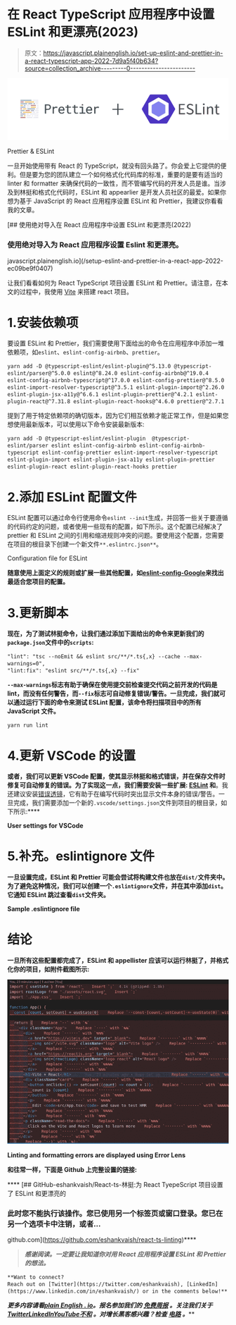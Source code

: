 # 在 React TypeScript 应用程序中设置 ESLint 和更漂亮(2023)

> 原文：<https://javascript.plainenglish.io/set-up-eslint-and-prettier-in-a-react-typescript-app-2022-7d9a5f40b634?source=collection_archive---------0----------------------->

![](img/e65e0abd64b18dd1c116fe64bde84532.png)

Prettier & ESLint

一旦开始使用带有 React 的 TypeScript，就没有回头路了。你会爱上它提供的便利。但是要为您的团队建立一个如何格式化代码库的标准，重要的是要有适当的 linter 和 formatter 来确保代码的一致性，而不管编写代码的开发人员是谁。当涉及到林挺和格式化代码时，ESLint 和 appearlier 是开发人员社区的最爱。如果你想为基于 JavaScript 的 React 应用程序设置 ESLint 和 Prettier，我建议你看看我的文章。

[](/setup-eslint-and-prettier-in-a-react-app-2022-ec09be9f0407) [## 使用绝对导入在 React 应用程序中设置 ESLint 和更漂亮(2022)

### 使用绝对导入为 React 应用程序设置 Eslint 和更漂亮。

javascript.plainenglish.io](/setup-eslint-and-prettier-in-a-react-app-2022-ec09be9f0407) 

让我们看看如何为 React TypeScript 项目设置 ESLint 和 Prettier。请注意，在本文的过程中，我使用 [Vite](https://vitejs.dev/guide/#scaffolding-your-first-vite-project) 来搭建 react 项目。

# 1.安装依赖项

要设置 ESLint 和 Prettier，我们需要使用下面给出的命令在应用程序中添加一堆依赖项，如`eslint`、`eslint-config-airbnb`、`prettier`。

```
yarn add -D @typescript-eslint/eslint-plugin@^5.13.0 @typescript-eslint/parser@^5.0.0 eslint@^8.24.0 eslint-config-airbnb@^19.0.4 eslint-config-airbnb-typescript@^17.0.0 eslint-config-prettier@^8.5.0 eslint-import-resolver-typescript@^3.5.1 eslint-plugin-import@^2.26.0 eslint-plugin-jsx-a11y@^6.6.1 eslint-plugin-prettier@^4.2.1 eslint-plugin-react@^7.31.8 eslint-plugin-react-hooks@^4.6.0 prettier@^2.7.1
```

提到了用于特定依赖项的确切版本，因为它们相互依赖才能正常工作，但是如果您想使用最新版本，可以使用以下命令安装最新版本:

```
yarn add -D @typescript-eslint/eslint-plugin  @typescript-eslint/parser eslint eslint-config-airbnb eslint-config-airbnb-typescript eslint-config-prettier eslint-import-resolver-typescript eslint-plugin-import eslint-plugin-jsx-a11y eslint-plugin-prettier eslint-plugin-react eslint-plugin-react-hooks prettier
```

# 2.添加 ESLint 配置文件

ESLint 配置可以通过命令行使用命令`eslint --init`生成，并回答一些关于要遵循的代码约定的问题，或者使用一些现有的配置，如下所示。这个配置已经解决了 prettier 和 ESLint 之间的引用和缩进规则冲突的问题。要使用这个配置，您需要在项目的根目录下创建一个新文件`**.eslintrc.json**`。

Configuration file for ESLint

**随意使用上面定义的规则或扩展一些其他配置，如**[**eslint-config-Google**](https://www.npmjs.com/package/eslint-config-google)**来找出最适合您项目的配置。**

# **3.更新脚本**

**现在，为了测试林挺命令，让我们通过添加下面给出的命令来更新我们的`package.json`文件中的`scripts`:**

```
"lint": "tsc --noEmit && eslint src/**/*.ts{,x} --cache --max-warnings=0",
"lint:fix": "eslint src/**/*.ts{,x} --fix"
```

**`--max-warnings`标志有助于确保在使用提交前检查提交代码之前开发的代码是 lint，而没有任何警告，而`--fix`标志可自动修复错误/警告。一旦完成，我们就可以通过运行下面的命令来测试 ESLint 配置，该命令将扫描项目中的所有 JavaScript 文件。**

```
yarn run lint
```

# **4.更新 VSCode 的设置**

**或者，我们可以更新 VSCode 配置，使其显示林挺和格式错误，并在保存文件时修复可自动修复的错误。为了实现这一点，我们需要安装一些扩展: [**ESLint**](https://marketplace.visualstudio.com/items?itemName=dbaeumer.vscode-eslint) 和[](https://marketplace.visualstudio.com/items?itemName=esbenp.prettier-vscode)**。我还建议安装[错误透镜](https://marketplace.visualstudio.com/items?itemName=usernamehw.errorlens)，它有助于在编写代码时突出显示文件本身的错误/警告。一旦完成，我们需要添加一个新的`.vscode/settings.json`文件到项目的根目录，如下所示:****

****User settings for VSCode****

# ****5.补充。eslintignore 文件****

****一旦设置完成，ESLint 和 Prettier 可能会尝试将构建文件也放在`dist/`文件夹中。为了避免这种情况，我们可以创建一个`.eslintignore`文件，并在其中添加`dist`。它通知 ESLint 跳过查看`dist`文件夹。****

****Sample .eslintignore file****

# ****结论****

****一旦所有这些配置都完成了，ESLint 和 appellister 应该可以运行林挺了，并格式化你的项目，如附件截图所示:****

****![](img/3cb44b4c50805483f3cc9c3ab06bd60d.png)****

****Linting and formatting errors are displayed using Error Lens****

****和往常一样，下面是 Github 上完整设置的链接:****

****[](https://github.com/eshankvaish/react-ts-linting) [## GitHub-eshankvaish/React-ts-林挺:为 React TyepeScript 项目设置了 ESLint 和更漂亮的

### 此时您不能执行该操作。您已使用另一个标签页或窗口登录。您已在另一个选项卡中注销，或者…

github.com](https://github.com/eshankvaish/react-ts-linting)**** 

> *****感谢阅读。一定要让我知道你对用 React 应用程序设置 ESLint 和 Prettier 的想法。*****

```
**Want to connect?
Reach out on [Twitter](https://twitter.com/eshankvaish), [LinkedIn](https://www.linkedin.com/in/eshankvaish/) or in the comments below!**
```

*****更多内容请看*[***plain English . io***](https://plainenglish.io/)*。报名参加我们的* [***免费周报***](http://newsletter.plainenglish.io/) *。关注我们关于*[***Twitter***](https://twitter.com/inPlainEngHQ)[***LinkedIn***](https://www.linkedin.com/company/inplainenglish/)*[***YouTube***](https://www.youtube.com/channel/UCtipWUghju290NWcn8jhyAw)*[***不和***](https://discord.gg/GtDtUAvyhW) *。对增长黑客感兴趣？检查* [***电路***](https://circuit.ooo/) *。*******